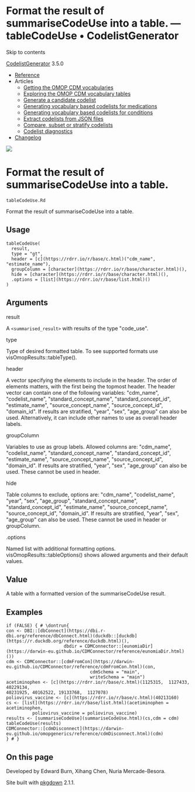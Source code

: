 # Format the result of summariseCodeUse into a table. — tableCodeUse • CodelistGenerator

Skip to contents

[CodelistGenerator](../index.html) 3.5.0

  * [Reference](../reference/index.html)
  * Articles
    * [Getting the OMOP CDM vocabularies](../articles/a01_GettingOmopCdmVocabularies.html)
    * [Exploring the OMOP CDM vocabulary tables](../articles/a02_ExploreCDMvocabulary.html)
    * [Generate a candidate codelist](../articles/a03_GenerateCandidateCodelist.html)
    * [Generating vocabulary based codelists for medications](../articles/a04_GenerateVocabularyBasedCodelist.html)
    * [Generating vocabulary based codelists for conditions](../articles/a04b_icd_codes.html)
    * [Extract codelists from JSON files](../articles/a05_ExtractCodelistFromJSONfile.html)
    * [Compare, subset or stratify codelists](../articles/a06_CreateSubsetsFromCodelist.html)
    * [Codelist diagnostics](../articles/a07_RunCodelistDiagnostics.html)
  * [Changelog](../news/index.html)




![](../logo.png)

# Format the result of summariseCodeUse into a table.

`tableCodeUse.Rd`

Format the result of summariseCodeUse into a table.

## Usage
    
    
    tableCodeUse(
      result,
      type = "gt",
      header = [c](https://rdrr.io/r/base/c.html)("cdm_name", "estimate_name"),
      groupColumn = [character](https://rdrr.io/r/base/character.html)(),
      hide = [character](https://rdrr.io/r/base/character.html)(),
      .options = [list](https://rdrr.io/r/base/list.html)()
    )

## Arguments

result
    

A `<summarised_result>` with results of the type "code_use".

type
    

Type of desired formatted table. To see supported formats use visOmopResults::tableType().

header
    

A vector specifying the elements to include in the header. The order of elements matters, with the first being the topmost header. The header vector can contain one of the following variables: "cdm_name", "codelist_name", "standard_concept_name", "standard_concept_id", "estimate_name", "source_concept_name", "source_concept_id", "domain_id". If results are stratified, "year", "sex", "age_group" can also be used. Alternatively, it can include other names to use as overall header labels.

groupColumn
    

Variables to use as group labels. Allowed columns are: "cdm_name", "codelist_name", "standard_concept_name", "standard_concept_id", "estimate_name", "source_concept_name", "source_concept_id", "domain_id". If results are stratified, "year", "sex", "age_group" can also be used. These cannot be used in header.

hide
    

Table columns to exclude, options are: "cdm_name", "codelist_name", "year", "sex", "age_group", "standard_concept_name", "standard_concept_id", "estimate_name", "source_concept_name", "source_concept_id", "domain_id". If results are stratified, "year", "sex", "age_group" can also be used. These cannot be used in header or groupColumn.

.options
    

Named list with additional formatting options. visOmopResults::tableOptions() shows allowed arguments and their default values.

## Value

A table with a formatted version of the summariseCodeUse result.

## Examples
    
    
    if (FALSE) { # \dontrun{
    con <- DBI::[dbConnect](https://dbi.r-dbi.org/reference/dbConnect.html)(duckdb::[duckdb](https://r.duckdb.org/reference/duckdb.html)(),
                          dbdir = CDMConnector::[eunomiaDir](https://darwin-eu.github.io/CDMConnector/reference/eunomiaDir.html)())
    cdm <- CDMConnector::[cdmFromCon](https://darwin-eu.github.io/CDMConnector/reference/cdmFromCon.html)(con,
                                    cdmSchema = "main",
                                    writeSchema = "main")
    acetiminophen <- [c](https://rdrr.io/r/base/c.html)(1125315,  1127433, 40229134,
    40231925, 40162522, 19133768,  1127078)
    poliovirus_vaccine <- [c](https://rdrr.io/r/base/c.html)(40213160)
    cs <- [list](https://rdrr.io/r/base/list.html)(acetiminophen = acetiminophen,
              poliovirus_vaccine = poliovirus_vaccine)
    results <- [summariseCodeUse](summariseCodeUse.html)(cs,cdm = cdm)
    tableCodeUse(results)
    CDMConnector::[cdmDisconnect](https://darwin-eu.github.io/omopgenerics/reference/cdmDisconnect.html)(cdm)
    } # }
    
    
    

## On this page

Developed by Edward Burn, Xihang Chen, Nuria Mercade-Besora.

Site built with [pkgdown](https://pkgdown.r-lib.org/) 2.1.1.
